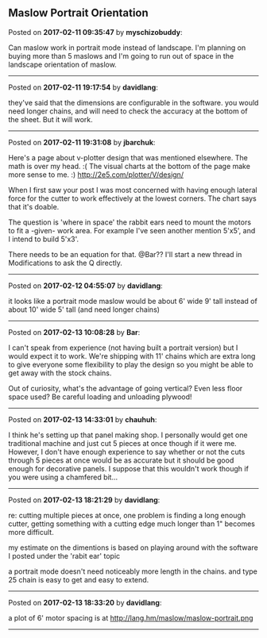 ## Maslow Portrait Orientation
Posted on **2017-02-11 09:35:47** by **myschizobuddy**:

Can maslow work in portrait mode instead of landscape. I'm planning on buying more than 5 maslows and I'm going to run out of space in the landscape orientation of maslow.

---

Posted on **2017-02-11 19:17:54** by **davidlang**:

they've said that the dimensions are configurable in the software. you would need longer chains, and will need to check the accuracy at the bottom of the sheet. But it will work.

---

Posted on **2017-02-11 19:31:08** by **jbarchuk**:

Here's a page about v-plotter design that was mentioned elsewhere. The math is over my head. :( The visual charts at the bottom of the page make more sense to me. :) http://2e5.com/plotter/V/design/



When I first saw your post I was most concerned with having enough lateral force for the cutter to work effectively at the lowest corners. The chart says that it's doable.



The question is 'where in space' the rabbit ears need to mount the motors to fit a -given- work area. For example I've seen another mention 5'x5', and I intend to build 5'x3'.



There needs to be an equation for that. @Bar?&quest; I'll start a new thread in Modifications to ask the Q directly.

---

Posted on **2017-02-12 04:55:07** by **davidlang**:

it looks like a portrait mode maslow would be about 6' wide 9' tall instead of about 10' wide 5' tall (and need longer chains)

---

Posted on **2017-02-13 10:08:28** by **Bar**:

I can't speak from experience (not having built a portrait version) but I would expect it to work. We're shipping with 11' chains which are extra long to give everyone some flexibility to play the design so you might be able to get away with the stock chains. 



Out of curiosity, what's the advantage of going vertical? Even less floor space used? Be careful loading and unloading plywood!

---

Posted on **2017-02-13 14:33:01** by **chauhuh**:

I think he's setting up that panel making shop. I personally would get one traditional machine and just cut 5 pieces at once though if it were me. However, I don't have enough experience to say whether or not the cuts through 5 pieces at once would be as accurate but it should be good enough for decorative panels. I suppose that this wouldn't work though if you were using a chamfered bit...

---

Posted on **2017-02-13 18:21:29** by **davidlang**:

re: cutting multiple pieces at once, one problem is finding a long enough cutter, getting something with a cutting edge much longer than 1" becomes more difficult.



my estimate on the dimentions is based on playing around with the software I posted under the 'rabit ear' topic



a portrait mode doesn't need noticeably more length in the chains. and type 25 chain is easy to get and easy to extend.

---

Posted on **2017-02-13 18:33:20** by **davidlang**:

a plot of 6' motor spacing is at http://lang.hm/maslow/maslow-portrait.png

---

